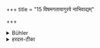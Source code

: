 +++
title = "15 विषमगतायागुरवे नाभिवाद्यम्"

+++

<details><summary>Bühler</summary>

15. He need not salute a person, who is not a Guru, and who stands in a lower or higher place than he himself.
</details>

<details><summary>हरदत्त-टीका</summary>

## सूत्रम्
विषमगतायाऽगुरवे नाभिवाद्यम् ॥ १४ ॥  
### टिप्पनी
उच्चैस्थाने नीचैस्स्थाने वाऽवस्थितो विषमगतः । तस्मै गुरुव्यतिरिक्ताय नाभिवाद्यम् । गुरवे स्वाभिवाद्यमेव, दर्शने सति तूष्णीमवस्थानस्याऽयुक्तत्वात् ॥ १४॥
</details>
